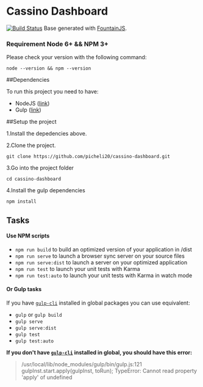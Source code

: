 # Cassino Dashboard
[![Build Status](https://api.travis-ci.org/picheli20/cassino-dashboard.svg?branch=master)](http://travis-ci.org/picheli20/cassino-dashboard)
Base generated with [FountainJS](http://fountainjs.io/).

### Requirement Node 6+ && NPM 3+
Please check your version with the following command:
```
node --version && npm --version
```

##Dependencies

To run this project you need to have:

* NodeJS ([link](https://nodejs.org/))
* Gulp ([link](http://gulpjs.com/))


##Setup the project

1.Install the depedencies above.

2.Clone the project.
```
git clone https://github.com/picheli20/cassino-dashboard.git
```

3.Go into the project folder
```
cd cassino-dashboard
```

4.Install the gulp dependencies
```
npm install
```

## Tasks
#### Use NPM scripts

- `npm run build` to build an optimized version of your application in /dist
- `npm run serve` to launch a browser sync server on your source files
- `npm run serve:dist` to launch a server on your optimized application
- `npm run test` to launch your unit tests with Karma
- `npm run test:auto` to launch your unit tests with Karma in watch mode


#### Or Gulp tasks

If you have [`gulp-cli`](https://www.npmjs.com/package/gulp-cli) installed in global packages you can use equivalent:

- `gulp` or `gulp build`
- `gulp serve`
- `gulp serve:dist`
- `gulp test`
- `gulp test:auto`

**If you don't have [`gulp-cli`](https://www.npmjs.com/package/gulp-cli) installed in global, you should have this error:**
> /usr/local/lib/node_modules/gulp/bin/gulp.js:121
    gulpInst.start.apply(gulpInst, toRun);
TypeError: Cannot read property 'apply' of undefined

